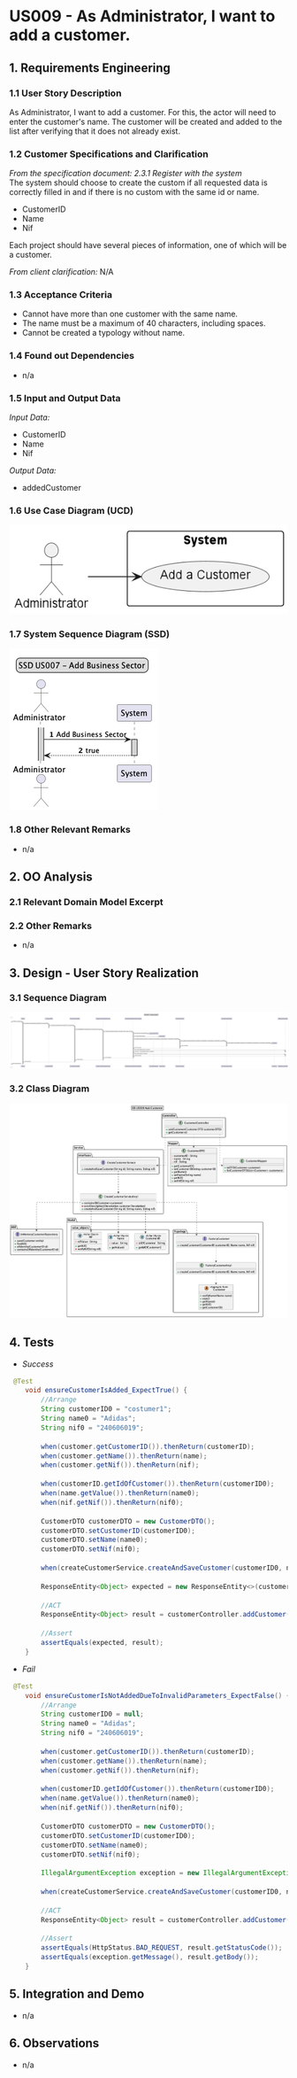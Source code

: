 # US009 - As Administrator, I want to add a customer.

## 1. Requirements Engineering

### 1.1 User Story Description

As Administrator, I want to add a customer. For this, the actor will need to enter the customer's name.
The customer will be created and added to the list after verifying that it does not already exist.

### 1.2 Customer Specifications and Clarification

*From the specification document:*
*2.3.1 Register with the system*  
The system should choose to create the custom if all requested data is correctly filled in and if 
there is no custom with the same id or name.
- CustomerID
- Name
- Nif

Each project should have several pieces of information, one of which will be a customer.

*From client clarification:*
N/A

### 1.3 Acceptance Criteria
* Cannot have more than one customer with the same name.
* The name must be a maximum of 40 characters, including spaces.
* Cannot be created a typology without name.

### 1.4 Found out Dependencies

* n/a

### 1.5 Input and Output Data
*Input Data:*
* CustomerID
* Name
* Nif

*Output Data:*

* addedCustomer

### 1.6 Use Case Diagram (UCD)

![](../us009_v1.0/UCD009_AddCustomer.png)

### 1.7 System Sequence Diagram (SSD)

![](SSD009_AddCustomer.png)

### 1.8 Other Relevant Remarks

* n/a

## 2. OO Analysis

### 2.1 Relevant Domain Model Excerpt


### 2.2 Other Remarks

* n/a

## 3. Design - User Story Realization


### 3.1 Sequence Diagram

![](SD009_AddCustomer.png)

### 3.2 Class Diagram

![](CD009_AddCustomer.png)

## 4. Tests

* *Success*

```java
 @Test
    void ensureCustomerIsAdded_ExpectTrue() {
        //Arrange
        String customerID0 = "costumer1";
        String name0 = "Adidas";
        String nif0 = "240606019";

        when(customer.getCustomerID()).thenReturn(customerID);
        when(customer.getName()).thenReturn(name);
        when(customer.getNif()).thenReturn(nif);

        when(customerID.getIdOfCustomer()).thenReturn(customerID0);
        when(name.getValue()).thenReturn(name0);
        when(nif.getNif()).thenReturn(nif0);

        CustomerDTO customerDTO = new CustomerDTO();
        customerDTO.setCustomerID(customerID0);
        customerDTO.setName(name0);
        customerDTO.setNif(nif0);

        when(createCustomerService.createAndSaveCustomer(customerID0, name0, nif0)).thenReturn(customer);

        ResponseEntity<Object> expected = new ResponseEntity<>(customerDTO, HttpStatus.CREATED);

        //ACT
        ResponseEntity<Object> result = customerController.addCustomer(customerDTO);

        //Assert
        assertEquals(expected, result);
    }
```

* *Fail*

```java
 @Test
    void ensureCustomerIsNotAddedDueToInvalidParameters_ExpectFalse() {
        //Arrange
        String customerID0 = null;
        String name0 = "Adidas";
        String nif0 = "240606019";

        when(customer.getCustomerID()).thenReturn(customerID);
        when(customer.getName()).thenReturn(name);
        when(customer.getNif()).thenReturn(nif);

        when(customerID.getIdOfCustomer()).thenReturn(customerID0);
        when(name.getValue()).thenReturn(name0);
        when(nif.getNif()).thenReturn(nif0);

        CustomerDTO customerDTO = new CustomerDTO();
        customerDTO.setCustomerID(customerID0);
        customerDTO.setName(name0);
        customerDTO.setNif(nif0);

        IllegalArgumentException exception = new IllegalArgumentException("Invalid parameters to add a Customer");

        when(createCustomerService.createAndSaveCustomer(customerID0, name0, nif0)).thenThrow(exception);

        //ACT
        ResponseEntity<Object> result = customerController.addCustomer(customerDTO);

        //Assert
        assertEquals(HttpStatus.BAD_REQUEST, result.getStatusCode());
        assertEquals(exception.getMessage(), result.getBody());
    }
```
## 5. Integration and Demo

* n/a

## 6. Observations

* n/a



